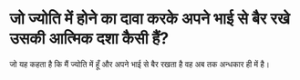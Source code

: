 # जो ज्योति में होने का दावा करके अपने भाई से बैर रखे उसकी आत्मिक दशा कैसी हैं?
जो यह कहता है कि मैं ज्योति में हूँ और अपने भाई से बैर रखता है वह अब तक अन्धकार ही में है।